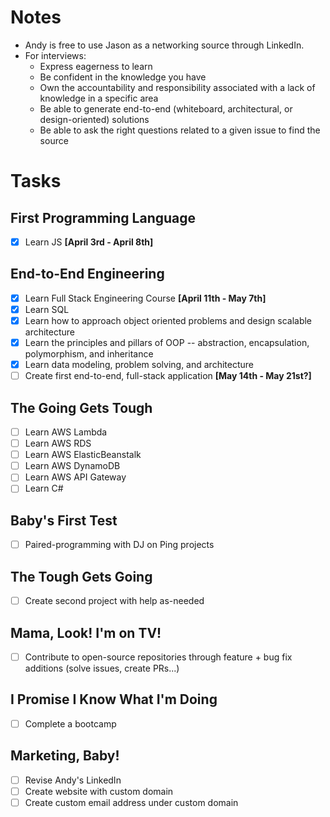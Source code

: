 # Notes 
- Andy is free to use Jason as a networking source through LinkedIn.
- For interviews:
    - Express eagerness to learn
    - Be confident in the knowledge you have
    - Own the accountability and responsibility associated with a lack of knowledge in a specific area
    - Be able to generate end-to-end (whiteboard, architectural, or design-oriented) solutions 
    - Be able to ask the right questions related to a given issue to find the source

# Tasks
## First Programming Language
- [x] Learn JS **[April 3rd - April 8th]**

## End-to-End Engineering
- [x] Learn Full Stack Engineering Course **[April 11th - May 7th]**
- [x] Learn SQL
- [x] Learn how to approach object oriented problems and design scalable architecture
- [x] Learn the principles and pillars of OOP -- abstraction, encapsulation, polymorphism, and inheritance
- [x] Learn data modeling, problem solving, and architecture
- [ ] Create first end-to-end, full-stack application **[May 14th - May 21st?]**

## The Going Gets Tough

- [ ] Learn AWS Lambda
- [ ] Learn AWS RDS
- [ ] Learn AWS ElasticBeanstalk
- [ ] Learn AWS DynamoDB
- [ ] Learn AWS API Gateway
- [ ] Learn C#

## Baby's First Test
- [ ] Paired-programming with DJ on Ping projects

## The Tough Gets Going
- [ ] Create second project with help as-needed

## Mama, Look! I'm on TV!
- [ ] Contribute to open-source repositories through feature + bug fix additions (solve issues, create PRs...)

## I Promise I Know What I'm Doing
- [ ] Complete a bootcamp

## Marketing, Baby!
- [ ] Revise Andy's LinkedIn
- [ ] Create website with custom domain
- [ ] Create custom email address under custom domain

